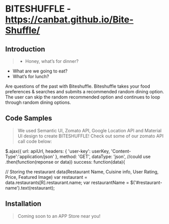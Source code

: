 # BITESHUFFLE - https://canbat.github.io/Bite-Shuffle/

## Introduction

> - Honey, what’s for dinner?
- What are we going to eat?
- What’s for lunch?

Are questions of the past with Biteshuffle.  Biteshuffle takes your food preferences & searches and submits a recommended random dining option.  The user can skip the random recommended option and continues to loop through random dining options.

## Code Samples

> We used Semantic UI, Zomato API, Google Location API and Material UI design to create BITESHUFFLE!  Check out some of our zomato API call code below:

$.ajax({
url: apiUrl,
headers: {
'user-key': userKey,
'Content-Type':'application/json'
},
method: 'GET',
dataType: 'json',
//could use .then(function(reponse or data))
success: function(data){

// Storing the restaurant data(Restaurant Name, Cuisine info, User Rating, Price, Featured Image)
var restaurant = data.restaurants[R].restaurant.name;
var restaurantName = $('#restaurant-name').text(restaurant);

## Installation

> Coming soon to an APP Store near you!

